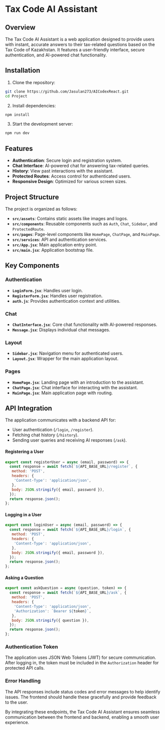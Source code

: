 # Tax Code AI Assistant

## Overview
The Tax Code AI Assistant is a web application designed to provide users with instant, accurate answers to their tax-related questions based on the Tax Code of Kazakhstan. It features a user-friendly interface, secure authentication, and AI-powered chat functionality.

## Installation
1. Clone the repository:
  ```bash
  git clone https://github.com/Jasulan273/AICodexReact.git
  cd Project
  ```
2. Install dependencies:
  ```bash
  npm install
  ```
3. Start the development server:
  ```bash
  npm run dev
  ```



## Features
- **Authentication**: Secure login and registration system.
- **Chat Interface**: AI-powered chat for answering tax-related queries.
- **History**: View past interactions with the assistant.
- **Protected Routes**: Access control for authenticated users.
- **Responsive Design**: Optimized for various screen sizes.

## Project Structure
The project is organized as follows:
- **`src/assets`**: Contains static assets like images and logos.
- **`src/components`**: Reusable components such as `Auth`, `Chat`, `Sidebar`, and `ProtectedRoute`.
- **`src/pages`**: Page-level components like `HomePage`, `ChatPage`, and `MainPage`.
- **`src/services`**: API and authentication services.
- **`src/App.jsx`**: Main application entry point.
- **`src/main.jsx`**: Application bootstrap file.

## Key Components
### Authentication
- **`LoginForm.jsx`**: Handles user login.
- **`RegisterForm.jsx`**: Handles user registration.
- **`auth.js`**: Provides authentication context and utilities.

### Chat
- **`ChatInterface.jsx`**: Core chat functionality with AI-powered responses.
- **`Message.jsx`**: Displays individual chat messages.

### Layout
- **`Sidebar.jsx`**: Navigation menu for authenticated users.
- **`Layout.jsx`**: Wrapper for the main application layout.

### Pages
- **`HomePage.jsx`**: Landing page with an introduction to the assistant.
- **`ChatPage.jsx`**: Chat interface for interacting with the assistant.
- **`MainPage.jsx`**: Main application page with routing.

## API Integration
The application communicates with a backend API for:
- User authentication (`/login`, `/register`).
- Fetching chat history (`/history`).
- Sending user queries and receiving AI responses (`/ask`).


#### Registering a User
```javascript
export const registerUser = async (email, password) => {
  const response = await fetch(`${API_BASE_URL}/register`, {
   method: 'POST',
   headers: {
    'Content-Type': 'application/json',
   },
   body: JSON.stringify({ email, password }),
  });
  return response.json();
};
```

#### Logging in a User
```javascript
export const loginUser = async (email, password) => {
  const response = await fetch(`${API_BASE_URL}/login`, {
   method: 'POST',
   headers: {
    'Content-Type': 'application/json',
   },
   body: JSON.stringify({ email, password }),
  });
  return response.json();
};
```

#### Asking a Question
```javascript
export const askQuestion = async (question, token) => {
  const response = await fetch(`${API_BASE_URL}/ask`, {
   method: 'POST',
   headers: {
    'Content-Type': 'application/json',
    'Authorization': `Bearer ${token}`,
   },
   body: JSON.stringify({ question }),
  });
  return response.json();
};
```

### Authentication Token
The application uses JSON Web Tokens (JWT) for secure communication. After logging in, the token must be included in the `Authorization` header for protected API calls.

### Error Handling
The API responses include status codes and error messages to help identify issues. The frontend should handle these gracefully and provide feedback to the user.

By integrating these endpoints, the Tax Code AI Assistant ensures seamless communication between the frontend and backend, enabling a smooth user experience.


